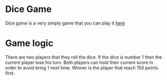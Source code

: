 # Dice Game
Dice game is a very simply game that you can play it [here](https://dice-game-v1.netlify.app/)

# Game logic 
There are two players that they roll the dice. If the dice is number 1 then the current player lose his turn. Both players can hold their current score in order to avoid bring 1 next time. Winner is the player that reach 150 points first.
